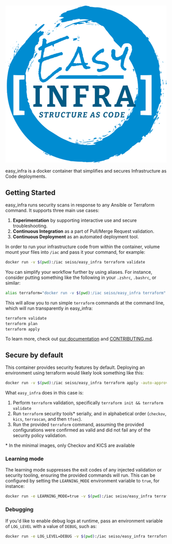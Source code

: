 <p align="center">

  ![](docs/_static/easy_infra.png)

</p>

easy_infra is a docker container that simplifies and secures Infrastructure as Code deployments.

## Getting Started

easy_infra runs security scans in response to any Ansible or Terraform command.  It supports three main use cases:

1. **Experimentation** by supporting interactive use and secure troubleshooting.
1. **Continuous Integration** as a part of Pull/Merge Request validation.
1. **Continuous Deployment** as an automated deployment tool.

In order to run your infrastructure code from within the container, volume mount your files into `/iac` and pass it your command, for example:

```bash
docker run -v $(pwd):/iac seiso/easy_infra terraform validate
```

You can simplify your workflow further by using aliases. For instance, consider putting something like the following in your `.zshrc`, `.bashrc`, or
similar:

```bash
alias terraform="docker run -v $(pwd):/iac seiso/easy_infra terraform"
```

This will allow you to run simple `terraform` commands at the command line, which will run transparently in easy_infra:

```bash
terraform validate
terraform plan
terraform apply
```

To learn more, check out [our documentation](https://easy_infra.readthedocs.io/) and [CONTRIBUTING.md](./CONTRIBUTING.md).

## Secure by default

This container provides security features by default.  Deploying an environment using terraform would likely look something like this:

```bash
docker run -v $(pwd):/iac seiso/easy_infra terraform apply -auto-approve
```

What `easy_infra` does in this case is:

1. Perform `terraform` validation, specifically `terraform init && terraform validate`
1. Run `terraform` security tools\* serially, and in alphabetical order (`checkov`, `kics`, `terrascan`, and then `tfsec`).
1. Run the provided `terraform` command, assuming the provided configurations were confirmed as valid and did not fail any of the security policy
   validation.

\* In the minimal images, only Checkov and KICS are available

### Learning mode

The learning mode suppresses the exit codes of any injected validation or security tooling, ensuring the provided commands will run.  This can be
configured by setting the `LEARNING_MODE` environment variable to `true`, for instance:

```bash
docker run -e LEARNING_MODE=true -v $(pwd):/iac seiso/easy_infra terraform apply -auto-approve
```

### Debugging

If you'd like to enable debug logs at runtime, pass an environment variable of `LOG_LEVEL` with a value of `DEBUG`, such as:

```bash
docker run -e LOG_LEVEL=DEBUG -v $(pwd):/iac seiso/easy_infra terraform validate
```
